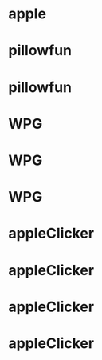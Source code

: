 # apple
# pillowfun
# pillowfun
# WPG
# WPG
# WPG
# appleClicker
# appleClicker
# appleClicker
# appleClicker
